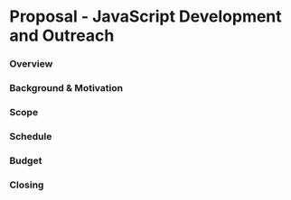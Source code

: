 # Proposal - JavaScript Development and Outreach 

### Overview

### Background & Motivation

### Scope

### Schedule

### Budget

### Closing
